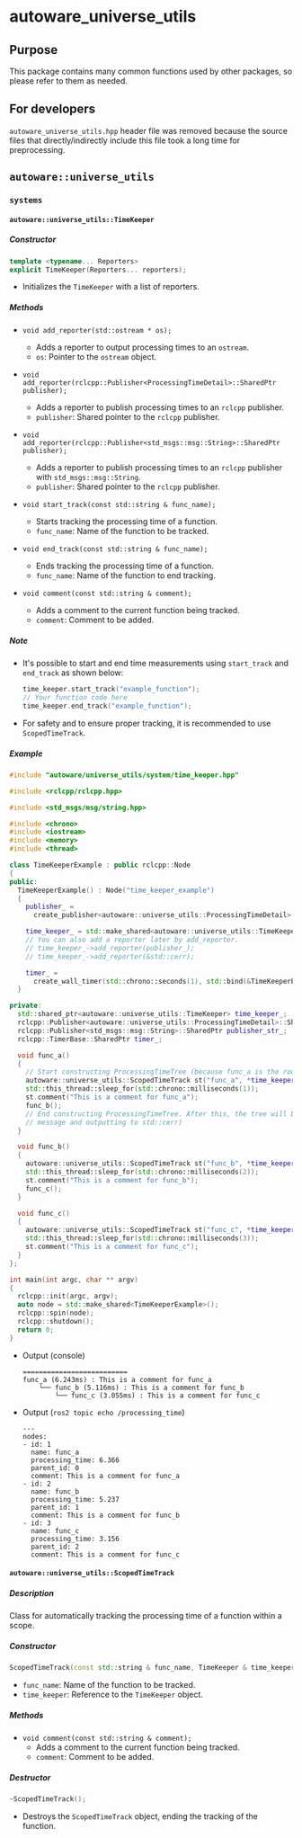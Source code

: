 # autoware_universe_utils

## Purpose

This package contains many common functions used by other packages, so please refer to them as needed.

## For developers

`autoware_universe_utils.hpp` header file was removed because the source files that directly/indirectly include this file took a long time for preprocessing.

## `autoware::universe_utils`

### `systems`

#### `autoware::universe_utils::TimeKeeper`

##### Constructor

```cpp
template <typename... Reporters>
explicit TimeKeeper(Reporters... reporters);
```

- Initializes the `TimeKeeper` with a list of reporters.

##### Methods

- `void add_reporter(std::ostream * os);`

  - Adds a reporter to output processing times to an `ostream`.
  - `os`: Pointer to the `ostream` object.

- `void add_reporter(rclcpp::Publisher<ProcessingTimeDetail>::SharedPtr publisher);`

  - Adds a reporter to publish processing times to an `rclcpp` publisher.
  - `publisher`: Shared pointer to the `rclcpp` publisher.

- `void add_reporter(rclcpp::Publisher<std_msgs::msg::String>::SharedPtr publisher);`

  - Adds a reporter to publish processing times to an `rclcpp` publisher with `std_msgs::msg::String`.
  - `publisher`: Shared pointer to the `rclcpp` publisher.

- `void start_track(const std::string & func_name);`

  - Starts tracking the processing time of a function.
  - `func_name`: Name of the function to be tracked.

- `void end_track(const std::string & func_name);`

  - Ends tracking the processing time of a function.
  - `func_name`: Name of the function to end tracking.

- `void comment(const std::string & comment);`
  - Adds a comment to the current function being tracked.
  - `comment`: Comment to be added.

##### Note

- It's possible to start and end time measurements using `start_track` and `end_track` as shown below:

  ```cpp
  time_keeper.start_track("example_function");
  // Your function code here
  time_keeper.end_track("example_function");
  ```

- For safety and to ensure proper tracking, it is recommended to use `ScopedTimeTrack`.

##### Example

```cpp
#include "autoware/universe_utils/system/time_keeper.hpp"

#include <rclcpp/rclcpp.hpp>

#include <std_msgs/msg/string.hpp>

#include <chrono>
#include <iostream>
#include <memory>
#include <thread>

class TimeKeeperExample : public rclcpp::Node
{
public:
  TimeKeeperExample() : Node("time_keeper_example")
  {
    publisher_ =
      create_publisher<autoware::universe_utils::ProcessingTimeDetail>("processing_time", 1);

    time_keeper_ = std::make_shared<autoware::universe_utils::TimeKeeper>(publisher_, &std::cerr);
    // You can also add a reporter later by add_reporter.
    // time_keeper_->add_reporter(publisher_);
    // time_keeper_->add_reporter(&std::cerr);

    timer_ =
      create_wall_timer(std::chrono::seconds(1), std::bind(&TimeKeeperExample::func_a, this));
  }

private:
  std::shared_ptr<autoware::universe_utils::TimeKeeper> time_keeper_;
  rclcpp::Publisher<autoware::universe_utils::ProcessingTimeDetail>::SharedPtr publisher_;
  rclcpp::Publisher<std_msgs::msg::String>::SharedPtr publisher_str_;
  rclcpp::TimerBase::SharedPtr timer_;

  void func_a()
  {
    // Start constructing ProcessingTimeTree (because func_a is the root function)
    autoware::universe_utils::ScopedTimeTrack st("func_a", *time_keeper_);
    std::this_thread::sleep_for(std::chrono::milliseconds(1));
    st.comment("This is a comment for func_a");
    func_b();
    // End constructing ProcessingTimeTree. After this, the tree will be reported (publishing
    // message and outputting to std::cerr)
  }

  void func_b()
  {
    autoware::universe_utils::ScopedTimeTrack st("func_b", *time_keeper_);
    std::this_thread::sleep_for(std::chrono::milliseconds(2));
    st.comment("This is a comment for func_b");
    func_c();
  }

  void func_c()
  {
    autoware::universe_utils::ScopedTimeTrack st("func_c", *time_keeper_);
    std::this_thread::sleep_for(std::chrono::milliseconds(3));
    st.comment("This is a comment for func_c");
  }
};

int main(int argc, char ** argv)
{
  rclcpp::init(argc, argv);
  auto node = std::make_shared<TimeKeeperExample>();
  rclcpp::spin(node);
  rclcpp::shutdown();
  return 0;
}
```

- Output (console)

  ```text
  ==========================
  func_a (6.243ms) : This is a comment for func_a
      └── func_b (5.116ms) : This is a comment for func_b
          └── func_c (3.055ms) : This is a comment for func_c
  ```

- Output (`ros2 topic echo /processing_time`)

  ```text
  ---
  nodes:
  - id: 1
    name: func_a
    processing_time: 6.366
    parent_id: 0
    comment: This is a comment for func_a
  - id: 2
    name: func_b
    processing_time: 5.237
    parent_id: 1
    comment: This is a comment for func_b
  - id: 3
    name: func_c
    processing_time: 3.156
    parent_id: 2
    comment: This is a comment for func_c
  ```

#### `autoware::universe_utils::ScopedTimeTrack`

##### Description

Class for automatically tracking the processing time of a function within a scope.

##### Constructor

```cpp
ScopedTimeTrack(const std::string & func_name, TimeKeeper & time_keeper);
```

- `func_name`: Name of the function to be tracked.
- `time_keeper`: Reference to the `TimeKeeper` object.

##### Methods

- `void comment(const std::string & comment);`
  - Adds a comment to the current function being tracked.
  - `comment`: Comment to be added.

##### Destructor

```cpp
~ScopedTimeTrack();
```

- Destroys the `ScopedTimeTrack` object, ending the tracking of the function.
